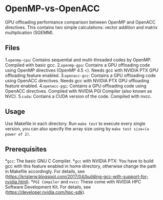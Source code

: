 # OpenMP-vs-OpenACC
GPU offloading performance comparison between OpenMP and OpenACC directives.
This contains two simple calculations: vector addition and matrix multiplication (SGEMM).

## Files
1.`openmp-cpu`: Contains sequential and multi-threaded codes by OpenMP. Compiled with basic gcc.
2.`openmp-gpu`: Contains a GPU offloading code using OpenMP directives (OpenMP 4.5 <). Needs gcc with NVIDIA PTX GPU offloading feature enabled.
3.`openacc-gcc`: Contains a GPU offloading code using OpenACC directives. Needs gcc with NVIDIA PTX GPU offloading feature enabled.
4.`openacc-pgi`: Contains a GPU offloading code using OpenACC directives. Compiled with NVIDIA PGI Compiler (also known as NVC).
5.`cuda`: Contains a CUDA version of the code. Compiled with nvcc.

## Usage
Use Makefile in each directory. Run `make test` to execute every single version, you can also specify the array size using by `make test size=(a power of 2)`.

## Prerequisites
*`gcc`: The basic GNU C Compiler.
*`gcc` with NVIDIA PTX: You have to build gcc with this feature enabled in home directory, otherwise change the path in Makefile accordingly. For details, see (https://kristerw.blogspot.com/2017/04/building-gcc-with-support-for-nvidia.html).
*`PGI Compiler` and `nvcc`: These come with NVIDIA HPC Software Development Kit. For details, see (https://developer.nvidia.com/hpc-sdk).
